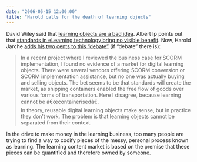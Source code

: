 ```yaml
---
date: "2006-05-15 12:00:00"
title: "Harold calls for the death of learning objects"
---
```




David Wiley said that [learning objects are a bad idea](/lemire/blog/2006/01/09/death-of-learning-objects/). Albert Ip points out that [standards in eLearning technology bring no visible benefit](https://elearningrandomwalk.blogspot.com/2006/05/content-packaging-and-shipping.html). Now, Harold Jarche [adds his two cents to this &ldquo;debate&rdquo;](http://jarche.com/2006/05/learning-content-standards/) (if &ldquo;debate&rdquo; there is):
> In a recent project where I reviewed the business case for SCORM implementation, I found no evidence of a market for digital learning objects. There were several vendors offering SCORM conversion or SCORM implementation assistance, but no one was actually buying and selling objects. The bet seems to be that standards will create the market, as shipping containers enabled the free flow of goods over various forms of transportation. Here I disagree, because learning cannot be â€œcontainerisedâ€.<br/>
In theory, reusable digital learning objects make sense, but in practice they don&rsquo;t work. The problem is that learning objects cannot be separated from their context.

In the drive to make money in the learning business, too many people are trying to find a way to codify pieces of the messy, personal process known as learning. The learning content market is based on the premise that these pieces can be quantified and therefore owned by someone.



